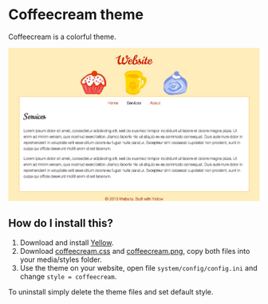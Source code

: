 Coffeecream theme
=================

Coffeecream is a colorful theme. 

![Screenshot](coffeecream_screenshot.jpg?raw=true)

How do I install this?
----------------------
1. Download and install [Yellow](https://github.com/markseu/yellowcms/).  
2. Download [coffeecream.css](coffeecream.css?raw=true) and [coffeecream.png](coffeecream.png?raw=true), copy both files into your media/styles folder.  
3. Use the theme on your website, open file `system/config/config.ini` and change `style = coffeecream`.  

To uninstall simply delete the theme files and set default style.
